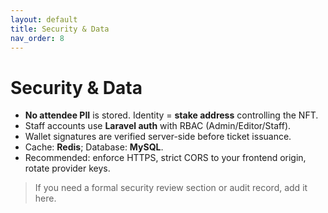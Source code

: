 ```yaml
---
layout: default
title: Security & Data
nav_order: 8
---
```


# Security & Data

- **No attendee PII** is stored. Identity = **stake address** controlling the
  NFT.
- Staff accounts use **Laravel auth** with RBAC (Admin/Editor/Staff).
- Wallet signatures are verified server-side before ticket issuance.
- Cache: **Redis**; Database: **MySQL**.
- Recommended: enforce HTTPS, strict CORS to your frontend origin, rotate
  provider keys.

> If you need a formal security review section or audit record, add it here.
